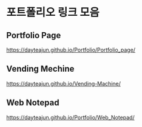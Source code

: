 # 포트폴리오 링크 모음
## Portfolio Page
https://dayteajun.github.io/Portfolio/Portfolio_page/

## Vending Mechine
https://dayteajun.github.io/Vending-Machine/

## Web Notepad
https://dayteajun.github.io/Portfolio/Web_Notepad/